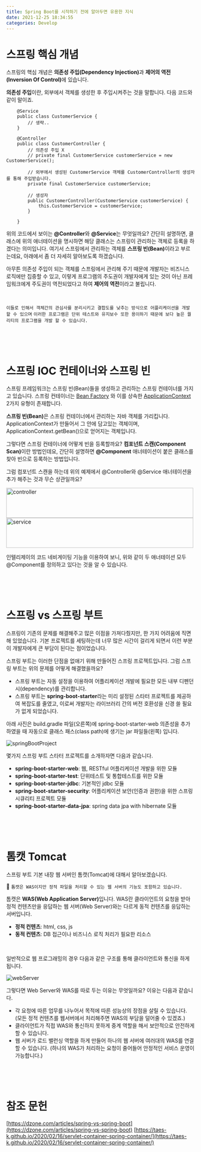 ```yaml
---
title: Spring Boot를 시작하기 전에 알아두면 유용한 지식
date: 2021-12-25 18:34:55
categories: Develop
---
```


# 스프링 핵심 개념

스프링의 핵심 개념은 <b>의존성 주입(Dependency Injection)</b>과 <b>제어의 역전(Inversion Of Control)</b>에 있습니다. 

<b>의존성 주입</b>이란, 외부에서 객체를 생성한 후 주입시켜주는 것을 말합니다. 다음 코드와 같이 말이죠.

```
    @Service
    public class CustomerService {
        // 생략..
    }
```

```
    @Controller
    public class CustomerController {
        // 의존성 주입 X 
        // private final CustomerService customerService = new CustomerService();
        
        // 외부에서 생성된 CustomerService 객체를 CustomerController의 생성자를 통해 주입받습니다.
        private final CustomerService customerService;
        
        // 생성자
        public CustomerController(CustomerService customerService) {
            this.CustomerService = customerService;
        }
        
    }
```

위의 코드에서 보이는 <b>@Controller</b>와 <b>@Service</b>는 무엇일까요?
간단히 설명하면, 클래스에 위의 애너테이션을 명시하면 해당 클래스는 스프링이 관리하는 객체로 등록을 하겠다는 의미입니다.
여기서 스프링에서 관리하는 객체를 <b>스프링 빈(Bean)</b>이라고 부르는데요, 아래에서 좀 더 자세히 알아보도록 하겠습니다.

아무튼 의존성 주입이 되는 객체를 스프링에서 관리해 주기 때문에 개발자는 비즈니스 로직에만 집중할 수 있고,
이렇게 프로그램의 주도권이 개발자에게 있는 것이 아닌 프레임워크에게 주도권이 역전되었다고 하여 <b>제어의 역전</b>이라고 불립니다.

<br>

`이들로 인해서 객체간의 관심사를 분리시키고 결합도를 낮추는 방식으로 어플리케이션을 개발 할 수 있으며` 
`이러한 프로그램은 단위 테스트와 유지보수 또한 용이하기 때문에 보다 높은 퀄리티의 프로그램을 개발 할 수 있습니다.`

<br>
<br>
<br>

# 스프링 IOC 컨테이너와 스프링 빈

스프링 프레임워크는 스프링 빈(Bean)들을 생성하고 관리하는 스프링 컨테이너를 가지고 있습니다.
스프링 컨테이너는 [Bean Factory](https://docs.spring.io/spring-framework/docs/current/javadoc-api/org/springframework/beans/factory/BeanFactory.html) 와 이를 상속한 [ApplicationContext](https://docs.spring.io/spring-framework/docs/current/javadoc-api/org/springframework/context/ApplicationContext.html) 2가지 유형이 존재합니다.



<b>스프링 빈(Bean)</b>은 스프링 컨테이너에서 관리하는 자바 객체를 가리킵니다.
ApplicationContext가 만들어서 그 안에 담고있는 객체이며, ApplicationContext.getBean()으로 얻어지는 객체입니다.

그렇다면 스프링 컨테이너에 어떻게 빈을 등록할까요?
<b>컴포넌트 스캔(Component Scan)</b>이란 방법인데요, 간단히 설명하면 <b>@Component</b> 애너테이션이 붙은 클래스를 찾아 빈으로 등록하는 방법입니다.

그럼 컴포넌트 스캔을 하는데 위의 예제에서 @Controller와 @Service 애너테이션을 추가 해주는 것과 무슨 상관일까요?

<img alt="controller" height="80" src="images/ControllerAnnotation.png" width="500"/>

<img alt="service" height="80" src="images/ServiceAnnotation.png" width="500"/>

인텔리제이의 코드 네비게이팅 기능을 이용하여 보니, 위와 같이 두 애너테이션 모두 @Component를 정의하고 있다는 것을 알 수 있습니다.

<br>
<br>
<br>

# 스프링 vs 스프링 부트

스프링이 기존의 문제를 해결해주고 많은 이점을 가져다줬지만, 한 가지 어려움에 직면해 있었습니다. 
기본 프로젝트를 세팅하는데 너무 많은 시간이 걸리게 되면서 이런 부분이 개발자에게 큰 부담이 된다는 점이었습니다.
 
스프링 부트는 이러한 단점을 없애기 위해 만들어진 스프링 프로젝트입니다. 
그럼 스프링 부트는 위의 문제를 어떻게 해결했을까요?

- 스프링 부트는 자동 설정을 이용하여 어플리케이션 개발에 필요한 모든 내부 디펜던시(dependency)를 관리합니다.
- 스프링 부트는 <b>spring-boot-starter</b>라는 미리 설정된 스타터 프로젝트를 제공하여 복잡도를 줄였고, 이로써 개발자는 라이브러리 간의 버전 호환성을 신경 쓸 필요가 없게 되었습니다. 

아래 사진은 build.gradle 파일(오른쪽)에 spring-boot-starter-web 의존성을 추가하였을 때 자동으로 클래스 패스(class path)에 생기는 jar 파일들(왼쪽) 입니다.

![springBootProject](images/SpringBootProject.png)

몇가지 스프링 부트 스타터 프로젝트를 소개하자면 다음과 같습니다. 

- <b>spring-boot-starter-web</b>: 웹, RESTful 어플리케이션 개발을 위한 모듈
- <b>spring-boot-starter-test</b>: 단위테스트 및 통합테스트를 위한 모듈
- <b>spring-boot-starter-jdbc</b>: 기본적인 jdbc 모듈
- <b>spring-boot-starter-security</b>: 어플리케이션 보안(인증과 권한)을 위한 스프링 시큐리티 프로젝트 모듈
- <b>spring-boot-starter-data-jpa</b>: spring data jpa with hibernate 모듈


<br>
<br>
<br>

# 톰캣 Tomcat

스프링 부트 기본 내장 웹 서버인 톰캣(Tomcat)에 대해서 알아보겠습니다.

📍 `톰캣은 WAS이지만 정적 파일을 처리할 수 있는 웹 서버의 기능도 포함하고 있습니다.`

톰캣은 <b>WAS(Web Application Server)</b>입니다. 
WAS란 클라이언트의 요청을 받아 정적 컨텐츠만을 응답하는 웹 서버(Web Server)와는 다르게 동적 컨텐츠를 응답하는 서버입니다.

- <b>정적 컨텐츠</b>: html, css, js
- <b>동적 컨텐츠</b>: DB 접근이나 비즈니스 로직 처리가 필요한 리소스

<br>

일반적으로 웹 프로그래밍의 경우 다음과 같은 구조를 통해 클라이언트와 통신을 하게 됩니다.

![webServer](images/webServer.png)

그렇다면 Web Server와 WAS를 따로 두는 이유는 무엇일까요? 이유는 다음과 같습니다.

- 각 요청에 따른 업무를 나누어서 목적에 따른 성능상의 장점을 살릴 수 있습니다. (모든 정적 컨텐츠를 웹서버에서 처리해주면 WAS의 부담을 덜어줄 수 있겠죠.)
- 클라이언트가 직접 WAS와 통신하지 못하게 중계 역할을 해서 보안적으로 안전하게 할 수 있습니다. 
- 웹 서버가 로드 밸런싱 역할을 하게 만들어 하나의 웹 서버에 여러대의 WAS를 연결할 수 있습니다. (하나의 WAS가 처리하는 요청이 줄어들어 안정적인 서비스 운영이 가능합니다.) 

<br>
<br>
<br>

# 참조 문헌
[https://dzone.com/articles/spring-vs-spring-boot](https://dzone.com/articles/spring-vs-spring-boot)
[https://taes-k.github.io/2020/02/16/servlet-container-spring-container/](https://taes-k.github.io/2020/02/16/servlet-container-spring-container/)

<br>
<br>